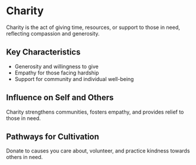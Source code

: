# Charity

Charity is the act of giving time, resources, or support to those in need, reflecting compassion and generosity.

## Key Characteristics

- Generosity and willingness to give
- Empathy for those facing hardship
- Support for community and individual well-being

## Influence on Self and Others

Charity strengthens communities, fosters empathy, and provides relief to those in need.

## Pathways for Cultivation

Donate to causes you care about, volunteer, and practice kindness towards others in need.
